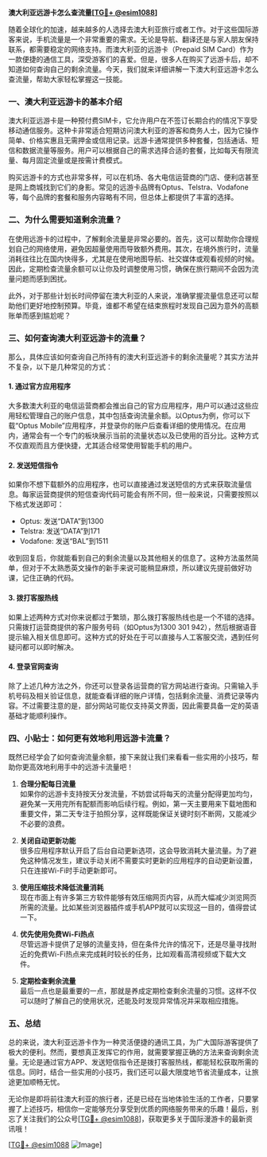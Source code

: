 **澳大利亚远游卡怎么查流量[[TG💪+ @esim1088](https://t.me/s/esim1088)]**

随着全球化的加速，越来越多的人选择去澳大利亚旅行或者工作。对于这些国际游客来说，手机流量是一个非常重要的需求。无论是导航、翻译还是与家人朋友保持联系，都需要稳定的网络支持。而澳大利亚的远游卡（Prepaid SIM Card）作为一款便捷的通信工具，深受游客们的喜爱。但是，很多人在购买了远游卡后，却不知道如何查询自己的剩余流量。今天，我们就来详细讲解一下澳大利亚远游卡怎么查流量，帮助大家轻松掌握这一技能。

### 一、澳大利亚远游卡的基本介绍

澳大利亚远游卡是一种预付费SIM卡，它允许用户在不签订长期合约的情况下享受移动通信服务。这种卡非常适合短期访问澳大利亚的游客和商务人士，因为它操作简单、价格实惠且无需押金或信用记录。远游卡通常提供多种套餐，包括通话、短信和数据流量等服务。用户可以根据自己的需求选择合适的套餐，比如每天有限流量、每月固定流量或是按需计费模式。

购买远游卡的方式也非常多样，可以在机场、各大电信运营商的门店、便利店甚至是网上商城找到它们的身影。常见的远游卡品牌有Optus、Telstra、Vodafone等，每个品牌的套餐和服务内容略有不同，但总体上都提供了丰富的选择。

### 二、为什么需要知道剩余流量？

在使用远游卡的过程中，了解剩余流量是非常必要的。首先，这可以帮助你合理规划自己的网络使用，避免因超量使用而导致额外费用。其次，在境外旅行时，流量消耗往往比在国内快得多，尤其是在使用地图导航、社交媒体或观看视频的时候。因此，定期检查流量余额可以让你及时调整使用习惯，确保在旅行期间不会因为流量问题而感到困扰。

此外，对于那些计划长时间停留在澳大利亚的人来说，准确掌握流量信息还可以帮助他们更好地控制预算。毕竟，谁都不希望在结束旅程时发现自己因为意外的高额账单而感到尴尬呢？

### 三、如何查询澳大利亚远游卡的流量？

那么，具体应该如何查询自己所持有的澳大利亚远游卡的剩余流量呢？其实方法并不复杂，以下是几种常见的方式：

#### 1. **通过官方应用程序**
大多数澳大利亚的电信运营商都会推出自己的官方应用程序，用户可以通过这些应用轻松管理自己的账户信息，其中包括查询流量余额。以Optus为例，你可以下载“Optus Mobile”应用程序，并登录你的账户后查看详细的使用情况。在应用内，通常会有一个专门的板块展示当前的流量状态以及已使用的百分比。这种方式不仅直观而且方便快捷，尤其适合经常使用智能手机的用户。

#### 2. **发送短信指令**
如果你不想下载额外的应用程序，也可以直接通过发送短信的方式来获取流量信息。每家运营商提供的短信查询代码可能会有所不同，但一般来说，只需要按照以下格式发送即可：

- Optus: 发送“DATA”到1300
- Telstra: 发送“DATA”到171
- Vodafone: 发送“BAL”到1511

收到回复后，你就能看到自己的剩余流量以及其他相关的信息了。这种方法虽然简单，但对于不太熟悉英文操作的新手来说可能稍显麻烦，所以建议先提前做好功课，记住正确的代码。

#### 3. **拨打客服热线**
如果上述两种方式对你来说都过于繁琐，那么拨打客服热线也是一个不错的选择。只需拨打运营商提供的客户服务号码（如Optus为1300 301 942），然后根据语音提示输入相关信息即可。这种方式的好处在于可以直接与人工客服交流，遇到任何疑问都可以即时解决。

#### 4. **登录官网查询**
除了上述几种方法之外，你还可以登录各运营商的官方网站进行查询。只需输入手机号码及相关验证信息，就能查看详细的账户详情，包括剩余流量、消费记录等内容。不过需要注意的是，部分网站可能仅支持英文界面，因此需要具备一定的英语基础才能顺利操作。

### 四、小贴士：如何更有效地利用远游卡流量？

既然已经学会了如何查询流量余额，接下来就让我们来看看一些实用的小技巧，帮助你更高效地利用手中的远游卡流量吧！

1. **合理分配每日流量**  
   如果你的远游卡支持按天分发流量，不妨尝试将每天的流量分配得更加均匀，避免某一天用完所有配额而影响后续行程。例如，第一天主要用来下载地图和重要文件，第二天专注于拍照分享，这样既能保证关键时刻不断网，又能减少不必要的浪费。

2. **关闭自动更新功能**  
   很多应用程序默认开启了后台自动更新选项，这会导致消耗大量流量。为了避免这种情况发生，建议手动关闭不需要实时更新的应用程序的自动更新设置，只在连接Wi-Fi时手动更新即可。

3. **使用压缩技术降低流量消耗**  
   现在市面上有许多第三方软件能够有效压缩网页内容，从而大幅减少浏览网页所需的流量。比如某些浏览器插件或手机APP就可以实现这一目的，值得尝试一下。

4. **优先使用免费Wi-Fi热点**  
   尽管远游卡提供了足够的流量支持，但在条件允许的情况下，还是尽量寻找附近的免费Wi-Fi热点来完成耗时较长的任务，比如观看高清视频或下载大文件。

5. **定期检查剩余流量**  
   最后一点也是最重要的一点，那就是养成定期检查剩余流量的习惯。这样不仅可以随时了解自己的使用状况，还能及时发现异常情况并采取相应措施。

### 五、总结

总的来说，澳大利亚远游卡作为一种灵活便捷的通讯工具，为广大国际游客提供了极大的便利。然而，要想真正发挥它的作用，就需要掌握正确的方法来查询剩余流量。无论是通过官方APP、发送短信指令还是拨打客服热线，都能轻松获取所需的信息。同时，结合一些实用的小技巧，我们还可以最大限度地节省流量成本，让旅途更加顺畅无忧。

无论你是即将前往澳大利亚的旅行者，还是已经在当地体验生活的工作者，只要掌握了上述技巧，相信你一定能够充分享受到优质的网络服务带来的乐趣！最后，别忘了关注我们的公众号[[TG💪+ @esim1088](https://t.me/s/esim1088)]，获取更多关于国际漫游卡的最新资讯哦！

[[TG💪+ @esim1088](https://t.me/s/esim1088) ![Image](https://i.postimg.cc/4NQfJmqS/Snipaste-2025-05-13-00-14-12.png)]